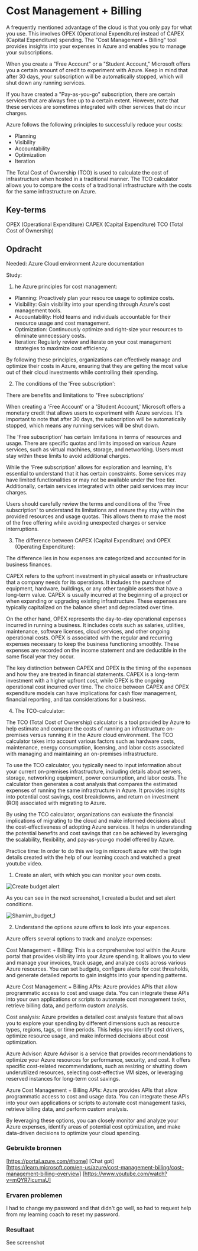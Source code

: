 # Cost Management + Billing

A frequently mentioned advantage of the cloud is that you only pay for what you use. This involves OPEX (Operational Expenditure) instead of CAPEX (Capital Expenditure) spending. The "Cost Management + Billing" tool provides insights into your expenses in Azure and enables you to manage your subscriptions.

When you create a "Free Account" or a "Student Account," Microsoft offers you a certain amount of credit to experiment with Azure. Keep in mind that after 30 days, your subscription will be automatically stopped, which will shut down any running services.

If you have created a "Pay-as-you-go" subscription, there are certain services that are always free up to a certain extent. However, note that these services are sometimes integrated with other services that do incur charges.

Azure follows the following principles to successfully reduce your costs:

- Planning
- Visibility
- Accountability
- Optimization
- Iteration


The Total Cost of Ownership (TCO) is used to calculate the cost of infrastructure when hosted in a traditional manner. The TCO calculator allows you to compare the costs of a traditional infrastructure with the costs for the same infrastructure on Azure.

## Key-terms

OPEX (Operational Expenditure)
CAPEX (Capital Expenditure)
TCO (Total Cost of Ownership)

## Opdracht

Needed:
Azure Cloud environment
Azure documentation

Study:

1. he Azure principles for cost management:

- Planning: Proactively plan your resource usage to optimize costs.
- Visibility: Gain visibility into your spending through Azure's cost management tools.
- Accountability: Hold teams and individuals accountable for their resource usage and cost management.
- Optimization: Continuously optimize and right-size your resources to eliminate unnecessary costs.
- Iteration: Regularly review and iterate on your cost management strategies to maximize cost efficiency.

By following these principles, organizations can effectively manage and optimize their costs in Azure, ensuring that they are getting the most value out of their cloud investments while controlling their spending.

2. The conditions of the 'Free subscription':

There are benefits and limitations to "Free subscriptions'

When creating a 'Free Account' or a 'Student Account,' Microsoft offers a monetary credit that allows users to experiment with Azure services. It's important to note that after 30 days, the subscription will be automatically stopped, which means any running services will be shut down.

The 'Free subscription' has certain limitations in terms of resources and usage. There are specific quotas and limits imposed on various Azure services, such as virtual machines, storage, and networking. Users must stay within these limits to avoid additional charges.

While the 'Free subscription' allows for exploration and learning, it's essential to understand that it has certain constraints. Some services may have limited functionalities or may not be available under the free tier. Additionally, certain services integrated with other paid services may incur charges.

Users should carefully review the terms and conditions of the 'Free subscription' to understand its limitations and ensure they stay within the provided resources and usage quotas. This allows them to make the most of the free offering while avoiding unexpected charges or service interruptions.

3. The difference between CAPEX (Capital Expenditure) and OPEX (Operating Expenditure):

The difference lies in how expenses are categorized and accounted for in business finances.

CAPEX refers to the upfront investment in physical assets or infrastructure that a company needs for its operations. It includes the purchase of equipment, hardware, buildings, or any other tangible assets that have a long-term value. CAPEX is usually incurred at the beginning of a project or when expanding or upgrading existing infrastructure. These expenses are typically capitalized on the balance sheet and depreciated over time.

On the other hand, OPEX represents the day-to-day operational expenses incurred in running a business. It includes costs such as salaries, utilities, maintenance, software licenses, cloud services, and other ongoing operational costs. OPEX is associated with the regular and recurring expenses necessary to keep the business functioning smoothly. These expenses are recorded on the income statement and are deductible in the same fiscal year they occur.

The key distinction between CAPEX and OPEX is the timing of the expenses and how they are treated in financial statements. CAPEX is a long-term investment with a higher upfront cost, while OPEX is the ongoing operational cost incurred over time. The choice between CAPEX and OPEX expenditure models can have implications for cash flow management, financial reporting, and tax considerations for a business.

4. The TCO-calculator:

The TCO (Total Cost of Ownership) calculator is a tool provided by Azure to help estimate and compare the costs of running an infrastructure on-premises versus running it in the Azure cloud environment. The TCO calculator takes into account various factors such as hardware costs, maintenance, energy consumption, licensing, and labor costs associated with managing and maintaining an on-premises infrastructure.

To use the TCO calculator, you typically need to input information about your current on-premises infrastructure, including details about servers, storage, networking equipment, power consumption, and labor costs. The calculator then generates a cost analysis that compares the estimated expenses of running the same infrastructure in Azure. It provides insights into potential cost savings, cost breakdowns, and return on investment (ROI) associated with migrating to Azure.

By using the TCO calculator, organizations can evaluate the financial implications of migrating to the cloud and make informed decisions about the cost-effectiveness of adopting Azure services. It helps in understanding the potential benefits and cost savings that can be achieved by leveraging the scalability, flexibility, and pay-as-you-go model offered by Azure.


Practice time:
 In order to do this we log in microsoft azure with the login details created with the help of our learning coach and watched a great youtube video.
 
1. Create an alert, with which you can monitor your own costs.

![Create budget alert](/00_includes/Cloud/Create%20budget%20alert.jpg)

As you can see in the next screenshot, I created a budet and set alert conditions.

![Shamim_budget_1](/00_includes/Cloud/Shamim_budget_1.jpg)

2. Understand the options azure offers to look into your expences.

Azure offers several options to track and analyze expenses:

Cost Management + Billing: This is a comprehensive tool within the Azure portal that provides visibility into your Azure spending. It allows you to view and manage your invoices, track usage, and analyze costs across various Azure resources. You can set budgets, configure alerts for cost thresholds, and generate detailed reports to gain insights into your spending patterns.

Azure Cost Management + Billing APIs: Azure provides APIs that allow programmatic access to cost and usage data. You can integrate these APIs into your own applications or scripts to automate cost management tasks, retrieve billing data, and perform custom analysis.

Cost analysis: Azure provides a detailed cost analysis feature that allows you to explore your spending by different dimensions such as resource types, regions, tags, or time periods. This helps you identify cost drivers, optimize resource usage, and make informed decisions about cost optimization.

Azure Advisor: Azure Advisor is a service that provides recommendations to optimize your Azure resources for performance, security, and cost. It offers specific cost-related recommendations, such as resizing or shutting down underutilized resources, selecting cost-effective VM sizes, or leveraging reserved instances for long-term cost savings.

Azure Cost Management + Billing APIs: Azure provides APIs that allow programmatic access to cost and usage data. You can integrate these APIs into your own applications or scripts to automate cost management tasks, retrieve billing data, and perform custom analysis.

By leveraging these options, you can closely monitor and analyze your Azure expenses, identify areas of potential cost optimization, and make data-driven decisions to optimize your cloud spending.


### Gebruikte bronnen

[https://portal.azure.com/#home]
[Chat gpt]
[https://learn.microsoft.com/en-us/azure/cost-management-billing/cost-management-billing-overview]
[https://www.youtube.com/watch?v=mQYR7icumaU]


### Ervaren problemen

I had to change my password and that didn't go well, so had to request help from my learning coach to reset my password.

### Resultaat
See screenshot
